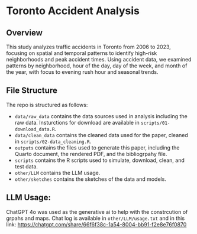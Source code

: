 # Toronto Accident Analysis

## Overview

This study analyzes traffic accidents in Toronto from 2006 to 2023, focusing on spatial and temporal patterns to identify high-risk neighborhoods and peak accident times. Using accident data, we examined patterns by neighborhood, hour of the day, day of the week, and month of the year, with focus to evening rush hour and seasonal trends.

## File Structure

The repo is structured as follows:

-   `data/raw_data` contains the data sources used in analysis including the raw data. Insturctions for download are available in `scripts/01-download_data.R`.
-   `data/clean_data` contains the cleaned data used for the paper, cleaned in `scripts/02-data_cleaning.R`.
-   `outputs` contains the files used to generate this paper, including the Quarto document, the rendered PDF, and the bibliogrpahy file.
-   `scripts` contains the R scripts used to simulate, download, clean, and test data.
-   `other/LLM` contains the LLM usage.
-   `other/sketches` contains the sketches of the data and models.

## LLM Usage: 
ChatGPT 4o was used as the generative ai to help with the constrcution of grpahs and maps. Chat log is available in `other/LLM/usage.txt` and in this link: https://chatgpt.com/share/66f6f38c-1a54-8004-bb91-f2e8e76f0870
